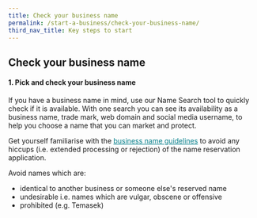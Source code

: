 ```yaml
---
title: Check your business name
permalink: /start-a-business/check-your-business-name/
third_nav_title: Key steps to start
---
```


## Check your business name

#### 1. Pick and check your business name

If you have a business name in mind, use our Name Search tool to quickly check if it is available. With one search you can see its availability as a business name, trade mark, web domain and social media username, to help you choose a name that you can market and protect. 

Get yourself familiarise with the <a href="https://www.acra.gov.sg/docs/default-source/default-document-library/training-and-resources/publications/practice-directions/2003/PracticeDirectionNo4of2003.pdf" target="_blank" style="color:#037e8a">business name guidelines</a> to avoid any hiccups (i.e. extended processing or rejection) of the name reservation application. 

Avoid names which are:
* identical to another business or someone else's reserved name
* undesirable i.e. names which are vulgar, obscene or offensive
* prohibited (e.g. Temasek)